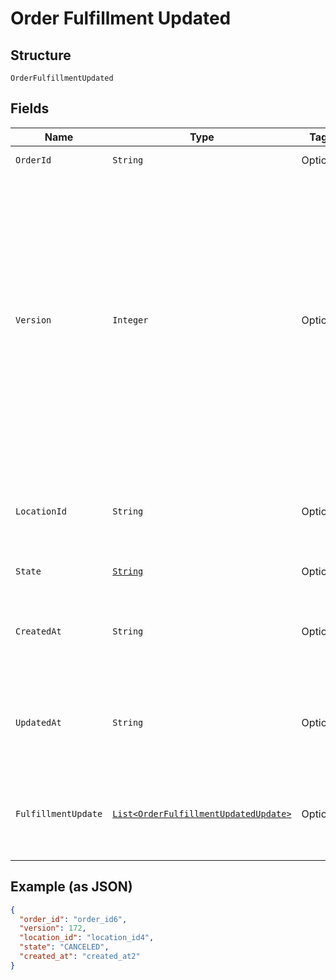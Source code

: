 
# Order Fulfillment Updated

## Structure

`OrderFulfillmentUpdated`

## Fields

| Name | Type | Tags | Description | Getter |
|  --- | --- | --- | --- | --- |
| `OrderId` | `String` | Optional | The order's unique ID. | String getOrderId() |
| `Version` | `Integer` | Optional | Version number which is incremented each time an update is committed to the order.<br>Orders that were not created through the API will not include a version and<br>thus cannot be updated.<br><br>[Read more about working with versions](https://developer.squareup.com/docs/docs/orders-api/manage-orders#update-orders) | Integer getVersion() |
| `LocationId` | `String` | Optional | The ID of the merchant location this order is associated with. | String getLocationId() |
| `State` | [`String`](/doc/models/order-state.md) | Optional | The state of the order. | String getState() |
| `CreatedAt` | `String` | Optional | Timestamp for when the order was created in RFC 3339 format. | String getCreatedAt() |
| `UpdatedAt` | `String` | Optional | Timestamp for when the order was last updated in RFC 3339 format. | String getUpdatedAt() |
| `FulfillmentUpdate` | [`List<OrderFulfillmentUpdatedUpdate>`](/doc/models/order-fulfillment-updated-update.md) | Optional | The fulfillments that were updated with this version change. | List<OrderFulfillmentUpdatedUpdate> getFulfillmentUpdate() |

## Example (as JSON)

```json
{
  "order_id": "order_id6",
  "version": 172,
  "location_id": "location_id4",
  "state": "CANCELED",
  "created_at": "created_at2"
}
```

